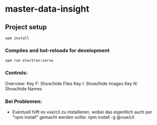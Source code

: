# master-data-insight

## Project setup
```
npm install
```

### Compiles and hot-reloads for development
```
npm run electron:serve
```

### Controls:

Overview:
Key F:  Show/hide Files
Key I:  Show/hide Images
Key N:  Show/hide Names


### Bei Problemen:

- Eventuell hilft es vue/cli zu installieren, wobei das eigentlich auch per "npm install" gemacht werden sollte:
  npm install -g @vue/cli

